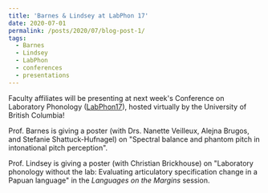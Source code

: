 ```yaml
---
title: 'Barnes & Lindsey at LabPhon 17'
date: 2020-07-01
permalink: /posts/2020/07/blog-post-1/
tags:
  - Barnes
  - Lindsey
  - LabPhon
  - conferences
  - presentations
---
```


Faculty affiliates will be presenting at next week's Conference on Laboratory Phonology (<a href="https://labphon.org/labphon17/conference-information" target="_blank" rel="noopener">LabPhon17</a>), hosted virtually by the University of British Columbia!

Prof. Barnes is giving a poster (with Drs. Nanette Veilleux, Alejna Brugos, and Stefanie Shattuck-Hufnagel) on "Spectral balance and phantom pitch in intonational pitch perception".

Prof. Lindsey is giving a poster (with Christian Brickhouse) on "Laboratory phonology without the lab: Evaluating articulatory specification change in a Papuan language" in the <em>Languages on the Margins </em>session.
